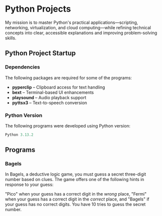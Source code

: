 # Python Projects

My mission is to master Python's practical applications—scripting, networking, virtualization, and cloud computing—while refining technical concepts into clear, accessible explanations and improving problem-solving skills.

## Python Project Startup

### Dependencies

The following packages are required for some of the programs:

- **pyperclip** – Clipboard access for text handling
- **bext** – Terminal-based UI enhancements
- **playsound** – Audio playback support
- **pyttsx3** – Text-to-speech conversion

### Python Version

The following programs were developed using Python version:

```python
Python 3.13.2
```

## Programs

### Bagels

In Bagels, a deductive logic game, you must guess a secret three-digit number based on clues. The game offers one of the following hints in response to your guess:

"Pico" when your guess has a correct digit in the *wrong* place, "Fermi" when your guess has a correct digit in the *correct* place, and "Bagels" if your guess has no correct digits. You have 10 tries to guess the secret number.